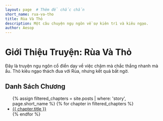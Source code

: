 ```yaml
---
layout: page  # Thêm để chắc chắn
short_name: rua-va-tho
title: Rùa Và Thỏ
description: Một câu chuyện ngụ ngôn về sự kiên trì và kiêu ngạo.
author: Aesop
---
```


# Giới Thiệu Truyện: Rùa Và Thỏ

Đây là truyện ngụ ngôn cổ điển dạy về việc chậm mà chắc thắng nhanh mà ẩu. Thỏ kiêu ngạo thách đua với Rùa, nhưng kết quả bất ngờ.

## Danh Sách Chương

<ul>
  {% assign filtered_chapters = site.posts | where: 'story', page.short_name %}
  {% for chapter in filtered_chapters %}
    <li><a href="{{ chapter.url }}">{{ chapter.title }}</a></li>
  {% endfor %}
</ul>
